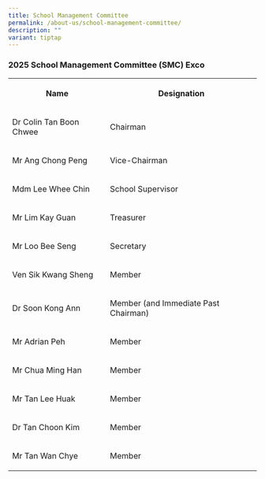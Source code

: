 ```yaml
---
title: School Management Committee
permalink: /about-us/school-management-committee/
description: ""
variant: tiptap
---
```

<h3>2025 School Management Committee (SMC) Exco</h3>
<table style="minWidth: 50px">
<colgroup>
<col>
<col>
</colgroup>
<tbody>
<tr>
<th rowspan="1" colspan="1">
<p>Name</p>
</th>
<th rowspan="1" colspan="1">
<p>Designation</p>
</th>
</tr>
<tr>
<td rowspan="1" colspan="1">
<p>Dr Colin Tan Boon Chwee</p>
</td>
<td rowspan="1" colspan="1">
<p>Chairman</p>
</td>
</tr>
<tr>
<td rowspan="1" colspan="1">
<p>Mr Ang Chong Peng</p>
</td>
<td rowspan="1" colspan="1">
<p>Vice-Chairman</p>
</td>
</tr>
<tr>
<td rowspan="1" colspan="1">
<p>Mdm Lee Whee Chin</p>
</td>
<td rowspan="1" colspan="1">
<p>School Supervisor</p>
</td>
</tr>
<tr>
<td rowspan="1" colspan="1">
<p>Mr Lim Kay Guan</p>
</td>
<td rowspan="1" colspan="1">
<p>Treasurer</p>
</td>
</tr>
<tr>
<td rowspan="1" colspan="1">
<p>Mr Loo Bee Seng</p>
</td>
<td rowspan="1" colspan="1">
<p>Secretary</p>
</td>
</tr>
<tr>
<td rowspan="1" colspan="1">
<p>Ven Sik Kwang Sheng</p>
</td>
<td rowspan="1" colspan="1">
<p>Member</p>
</td>
</tr>
<tr>
<td rowspan="1" colspan="1">
<p>Dr Soon Kong Ann</p>
</td>
<td rowspan="1" colspan="1">
<p>Member (and Immediate Past Chairman)</p>
</td>
</tr>
<tr>
<td rowspan="1" colspan="1">
<p>Mr Adrian Peh</p>
</td>
<td rowspan="1" colspan="1">
<p>Member</p>
</td>
</tr>
<tr>
<td rowspan="1" colspan="1">
<p>Mr Chua Ming Han</p>
</td>
<td rowspan="1" colspan="1">
<p>Member</p>
</td>
</tr>
<tr>
<td rowspan="1" colspan="1">
<p>Mr Tan Lee Huak</p>
</td>
<td rowspan="1" colspan="1">
<p>Member</p>
</td>
</tr>
<tr>
<td rowspan="1" colspan="1">
<p>Dr Tan Choon Kim</p>
</td>
<td rowspan="1" colspan="1">
<p>Member</p>
</td>
</tr>
<tr>
<td rowspan="1" colspan="1">
<p>Mr Tan Wan Chye</p>
</td>
<td rowspan="1" colspan="1">
<p>Member</p>
</td>
</tr>
</tbody>
</table>
<p></p>